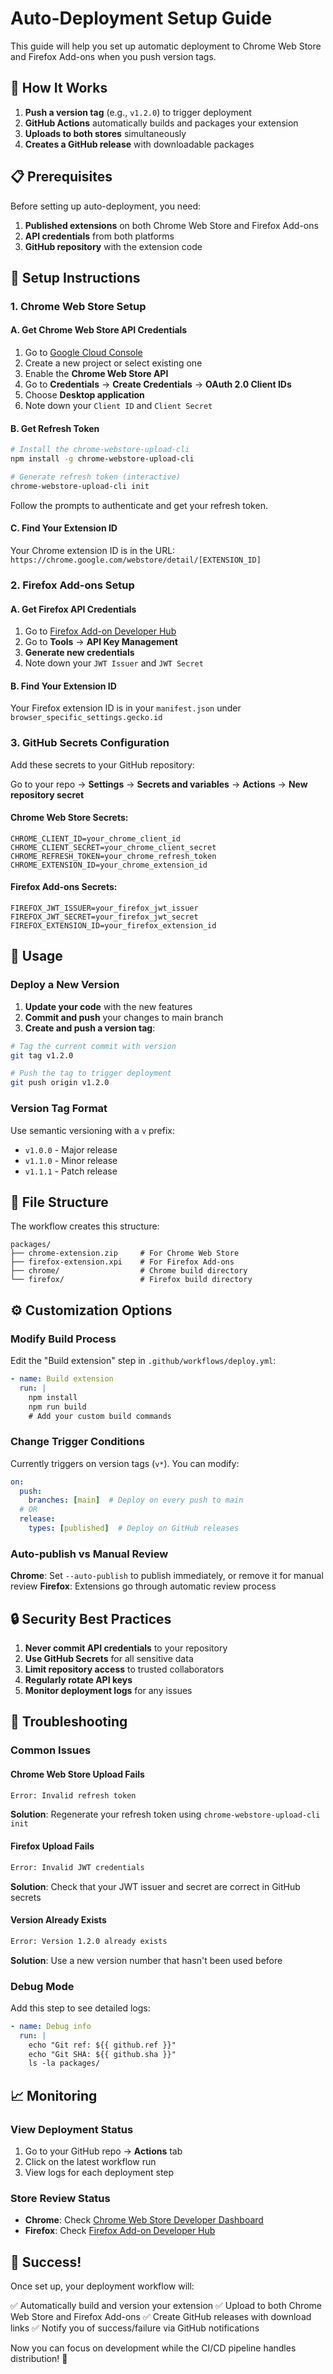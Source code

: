 # Auto-Deployment Setup Guide

This guide will help you set up automatic deployment to Chrome Web Store and Firefox Add-ons when you push version tags.

## 🚀 How It Works

1. **Push a version tag** (e.g., `v1.2.0`) to trigger deployment
2. **GitHub Actions** automatically builds and packages your extension
3. **Uploads to both stores** simultaneously
4. **Creates a GitHub release** with downloadable packages

## 📋 Prerequisites

Before setting up auto-deployment, you need:

1. **Published extensions** on both Chrome Web Store and Firefox Add-ons
2. **API credentials** from both platforms
3. **GitHub repository** with the extension code

## 🔧 Setup Instructions

### 1. Chrome Web Store Setup

#### A. Get Chrome Web Store API Credentials

1. Go to [Google Cloud Console](https://console.cloud.google.com/)
2. Create a new project or select existing one
3. Enable the **Chrome Web Store API**
4. Go to **Credentials** → **Create Credentials** → **OAuth 2.0 Client IDs**
5. Choose **Desktop application**
6. Note down your `Client ID` and `Client Secret`

#### B. Get Refresh Token

```bash
# Install the chrome-webstore-upload-cli
npm install -g chrome-webstore-upload-cli

# Generate refresh token (interactive)
chrome-webstore-upload-cli init
```

Follow the prompts to authenticate and get your refresh token.

#### C. Find Your Extension ID

Your Chrome extension ID is in the URL: `https://chrome.google.com/webstore/detail/[EXTENSION_ID]`

### 2. Firefox Add-ons Setup

#### A. Get Firefox API Credentials

1. Go to [Firefox Add-on Developer Hub](https://addons.mozilla.org/developers/)
2. Go to **Tools** → **API Key Management**
3. **Generate new credentials**
4. Note down your `JWT Issuer` and `JWT Secret`

#### B. Find Your Extension ID

Your Firefox extension ID is in your `manifest.json` under `browser_specific_settings.gecko.id`

### 3. GitHub Secrets Configuration

Add these secrets to your GitHub repository:

Go to your repo → **Settings** → **Secrets and variables** → **Actions** → **New repository secret**

#### Chrome Web Store Secrets:
```
CHROME_CLIENT_ID=your_chrome_client_id
CHROME_CLIENT_SECRET=your_chrome_client_secret
CHROME_REFRESH_TOKEN=your_chrome_refresh_token
CHROME_EXTENSION_ID=your_chrome_extension_id
```

#### Firefox Add-ons Secrets:
```
FIREFOX_JWT_ISSUER=your_firefox_jwt_issuer
FIREFOX_JWT_SECRET=your_firefox_jwt_secret
FIREFOX_EXTENSION_ID=your_firefox_extension_id
```

## 🎯 Usage

### Deploy a New Version

1. **Update your code** with the new features
2. **Commit and push** your changes to main branch
3. **Create and push a version tag**:

```bash
# Tag the current commit with version
git tag v1.2.0

# Push the tag to trigger deployment
git push origin v1.2.0
```

### Version Tag Format

Use semantic versioning with a `v` prefix:
- `v1.0.0` - Major release
- `v1.1.0` - Minor release
- `v1.1.1` - Patch release

## 📁 File Structure

The workflow creates this structure:

```
packages/
├── chrome-extension.zip     # For Chrome Web Store
├── firefox-extension.xpi    # For Firefox Add-ons
├── chrome/                  # Chrome build directory
└── firefox/                 # Firefox build directory
```

## ⚙️ Customization Options

### Modify Build Process

Edit the "Build extension" step in `.github/workflows/deploy.yml`:

```yaml
- name: Build extension
  run: |
    npm install
    npm run build
    # Add your custom build commands
```

### Change Trigger Conditions

Currently triggers on version tags (`v*`). You can modify:

```yaml
on:
  push:
    branches: [main]  # Deploy on every push to main
  # OR
  release:
    types: [published]  # Deploy on GitHub releases
```

### Auto-publish vs Manual Review

**Chrome**: Set `--auto-publish` to publish immediately, or remove it for manual review
**Firefox**: Extensions go through automatic review process

## 🔒 Security Best Practices

1. **Never commit API credentials** to your repository
2. **Use GitHub Secrets** for all sensitive data
3. **Limit repository access** to trusted collaborators
4. **Regularly rotate API keys**
5. **Monitor deployment logs** for any issues

## 🐛 Troubleshooting

### Common Issues

#### Chrome Web Store Upload Fails
```bash
Error: Invalid refresh token
```
**Solution**: Regenerate your refresh token using `chrome-webstore-upload-cli init`

#### Firefox Upload Fails
```bash
Error: Invalid JWT credentials
```
**Solution**: Check that your JWT issuer and secret are correct in GitHub secrets

#### Version Already Exists
```bash
Error: Version 1.2.0 already exists
```
**Solution**: Use a new version number that hasn't been used before

### Debug Mode

Add this step to see detailed logs:

```yaml
- name: Debug info
  run: |
    echo "Git ref: ${{ github.ref }}"
    echo "Git SHA: ${{ github.sha }}"
    ls -la packages/
```

## 📈 Monitoring

### View Deployment Status

1. Go to your GitHub repo → **Actions** tab
2. Click on the latest workflow run
3. View logs for each deployment step

### Store Review Status

- **Chrome**: Check [Chrome Web Store Developer Dashboard](https://chrome.google.com/webstore/devconsole)
- **Firefox**: Check [Firefox Add-on Developer Hub](https://addons.mozilla.org/developers/)

## 🎉 Success!

Once set up, your deployment workflow will:

✅ Automatically build and version your extension
✅ Upload to both Chrome Web Store and Firefox Add-ons
✅ Create GitHub releases with download links
✅ Notify you of success/failure via GitHub notifications

Now you can focus on development while the CI/CD pipeline handles distribution! 🚀